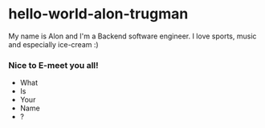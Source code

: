 # hello-world-alon-trugman
My name is Alon and I'm a Backend software engineer.
I love sports, music and especially ice-cream :)
### Nice to E-meet you all!

- What
- Is
- Your
- Name
- ?
